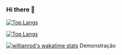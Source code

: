 ### Hi there 👋

<!--
**vitor-pm/vitor-pm** is a ✨ _special_ ✨ repository because its `README.md` (this file) appears on your GitHub profile.

Here are some ideas to get you started:

- 🔭 I’m currently working on ...
- 🌱 I’m currently learning ...
- 👯 I’m looking to collaborate on ...
- 🤔 I’m looking for help with ...
- 💬 Ask me about ...
- 📫 How to reach me: ...
- 😄 Pronouns: ...
- ⚡ Fun fact: ...
-->
[![Top Langs](https://github-readme-stats.vercel.app/api/top-langs/?username=vitor-pm&layout=compact)](https://github.com/vitor-pm)

[![Top Langs](https://github-readme-stats.vercel.app/api/top-langs/?username=vitor-pm&hide=javascript,html)](https://github.com/vitor-pm)


[![willianrod's wakatime stats](https://github-readme-stats.vercel.app/api/wakatime?username=vitor-pm)](https://github.com/anuraghazra/github-readme-stats)
Demonstração
